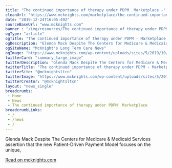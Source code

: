 ```yaml
--- 
title: "The continued importance of therapy under PDPM  Marketplace -"
cleanUrl: "https://www.mcknights.com/marketplace/the-continued-importance-of-therapy-under-pdpm/"
date: "2019-12-24T16:05:49Z"
sourceBaseUrl: "www.mcknights.com"
banner : "/img/resources/The continued importance of therapy under PDPM  Marketplace.png"
ogType: "article"
ogTitle: "The continued importance of therapy under PDPM - Marketplace - McKnight's Long Term Care News"
ogDescription: "Glenda Mack Despite The Centers for Medicare & Medicaid Services assertion that the new Patient-Driven Payment Model focuses on the unique,"
ogSiteName: "McKnight's Long Term Care News"
ogImage: "https://www.mcknights.com/wp-content/uploads/sites/5/2019/10/Glenda_Mack_8808_MED-e1571869446477.jpg"
twitterCard: "summary_large_image"
twitterDescription: "Glenda Mack Despite The Centers for Medicare & Medicaid Services assertion that the new Patient-Driven Payment Model focuses on the unique,"
twitterTitle: "The continued importance of therapy under PDPM - Marketplace - McKnight's Long Term Care News"
twitterSite: "@mcknightsltcn"
twitterImage: "https://www.mcknights.com/wp-content/uploads/sites/5/2019/10/Glenda_Mack_8808_MED-e1571869446477.jpg"
twitterCreator: "@mcknightsltcn"
layout: "news_single"
breadcrumbs:
 - Home
 - News
 - The continued importance of therapy under PDPM  Marketplace
breadcrumbLinks:
 - / 
 - /news
 - / 
---
```

Glenda Mack Despite The Centers for Medicare & Medicaid Services assertion that the new Patient-Driven Payment Model focuses on the unique,  
  
[Read on mcknights.com](https://www.mcknights.com/marketplace/the-continued-importance-of-therapy-under-pdpm/)
